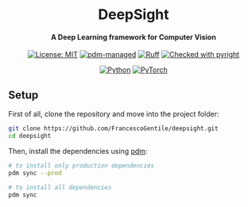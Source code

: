 <div align="center">

# DeepSight

<h4>A Deep Learning framework for Computer Vision</h4>

[![License: MIT](https://img.shields.io/badge/License-MIT-yellow.svg)](https://opensource.org/licenses/MIT)
[![pdm-managed](https://img.shields.io/badge/pdm-managed-blueviolet)](https://pdm-project.org)
[![Ruff](https://img.shields.io/endpoint?url=https://raw.githubusercontent.com/astral-sh/ruff/main/assets/badge/v2.json)](https://github.com/astral-sh/ruff)
[![Checked with pyright](https://microsoft.github.io/pyright/img/pyright_badge.svg)](https://microsoft.github.io/pyright/)

[![Python](https://img.shields.io/badge/python-3.12-blue?logo=python&logoColor=white)](https://www.python.org/)
[![PyTorch](https://img.shields.io/badge/Pytorch-2.2-ee4c2c?logo=pytorch&logoColor=white)](https://pytorch.org/)

</div>


## Setup

First of all, clone the repository and move into the project folder:

```bash
git clone https://github.com/FrancescoGentile/deepsight.git
cd deepsight
```

Then, install the dependencies using [pdm](https://pdm-project.org/):

```bash
# to install only production dependencies
pdm sync --prod

# to install all dependencies
pdm sync
```